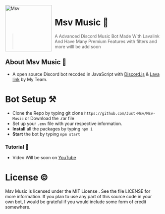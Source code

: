 <img width="150" height="150" align="left" style="float: left; margin: 0 10px 0 0;" alt="Msv" src="https://media.discordapp.net/attachments/840903410655166464/853924889333727242/circle-cropped_1.png?width=427&height=427"> 

# Msv Music 🎵
> A Advanced Discord Music Bot Made With Lavalink And  Have Many Premium Features with filters and more willl be add soon

## About Msv Music 🚧

- A open source Discord bot recoded in JavaScript with [Discord.js](https://discord.js.org/#/) & [Lava link](https://www.npmjs.com/package/lavalink) by My Team.



# Bot Setup ⚒

- Clone the Repo by typing git clone `https://github.com/Just-Msv/Msv-Music` or Download the .rar file
- Set up your `.env` file with your respective information.
- **Install** all the packages by typing `npm i`
- **Start** the bot by typing `npm start`

### Tutorial 🎥

-  Video Will be soon on [YouTube](https://youtube.com/cwkhan)

# License ©

Msv Music is licensed under the MIT License . See the file LICENSE for more information. If you plan to use any part of this source code in your own bot, I would be grateful if you would include some form of credit somewhere.

